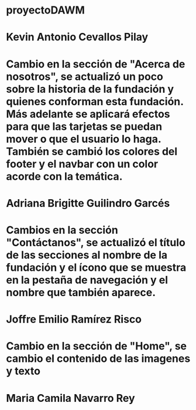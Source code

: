 # proyectoDAWM
# Kevin Antonio Cevallos Pilay
# Cambio en la sección de "Acerca de nosotros", se actualizó un poco sobre la historia de la fundación y quienes conforman esta fundación. Más adelante se aplicará efectos para que las tarjetas se puedan mover o que el usuario lo haga. También se cambió los colores del footer y el navbar con un color acorde con la temática.
# Adriana Brigitte Guilindro Garcés
# Cambios en la sección "Contáctanos", se actualizó el título de las secciones al nombre de la fundación y el ícono que se muestra en la pestaña de navegación y el nombre que también aparece.
# Joffre Emilio Ramírez Risco
# Cambio en la sección de "Home", se cambio el contenido de las imagenes y texto
# Maria Camila Navarro Rey
